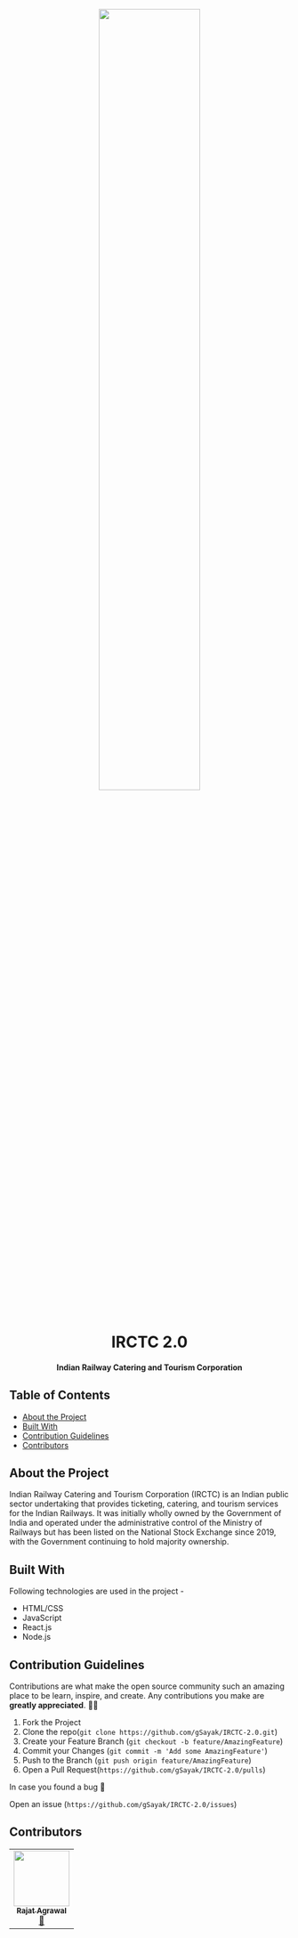 <p align = "center">
<img src = "https://uxdt.nic.in/wp-content/uploads/2020/06/IRCTC-Preview.png?x93453" width = "60%">
<h1 align = "center"> IRCTC 2.0 </h1>
<h4 align = "center"> Indian Railway Catering and Tourism Corporation </h4>
</p>

## Table of Contents

* [About the Project](#about-the-project)
* [Built With](#built-with)
* [Contribution Guidelines](#contribution-guidelines)
* [Contributors](#contributors)

## About the Project

Indian Railway Catering and Tourism Corporation (IRCTC) is an Indian public sector undertaking that provides ticketing, catering, and tourism services for the Indian Railways. It was initially wholly owned by the Government of India and operated under the administrative control of the Ministry of Railways but has been listed on the National Stock Exchange since 2019, with the Government continuing to hold majority ownership.

## Built With

Following technologies are used in the project - 
* HTML/CSS
* JavaScript
* React.js
* Node.js

## Contribution Guidelines

Contributions are what make the open source community such an amazing place to be learn, inspire, and create. Any contributions you make are **greatly appreciated**. 🙌🙌

1. Fork the Project
2. Clone the repo(`git clone https://github.com/gSayak/IRCTC-2.0.git`)
3. Create your Feature Branch (`git checkout -b feature/AmazingFeature`)
4. Commit your Changes (`git commit -m 'Add some AmazingFeature'`)
5. Push to the Branch (`git push origin feature/AmazingFeature`)
6. Open a Pull Request(`https://github.com/gSayak/IRCTC-2.0/pulls`)

In case you found a bug 🐛

Open an issue (`https://github.com/gSayak/IRCTC-2.0/issues`)

## Contributors

<table>
  <tr>
    <td align="center"><a href="https://rashakdude.github.io/portfolio/"><img src="https://avatars3.githubusercontent.com/u/45696541?v=4" width="100px;" alt=""/><br /><sub><b>Rajat Agrawal</b></sub></a><br /><a href="https://github.com/KKshitiz/UI-Templates/issues?q=author%3ARashakDude" title="Ideas, Planning, & Feedback">🤔</a></td>
  </tr>
</table>

